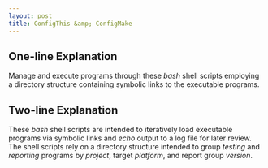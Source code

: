 ```yaml
---
layout: post
title: ConfigThis &amp; ConfigMake
---
```


<h2>One-line Explanation</h2>

<p>
  Manage and execute programs through these <I>bash</I> shell scripts
  employing a directory structure containing symbolic links to the executable programs.
</p>

<h2>Two-line Explanation</h2>

<p>
  These <I>bash</I> shell scripts are intended to iteratively load executable programs
  via symbolic links and <I>echo</I> output to a log file for later review.
  The shell scripts rely on a directory structure intended to group <i>testing</i> and
  <i>reporting</i> programs by <I>project</I>, target <I>platform</I>,
  and report group <I>version</I>.
</p>
